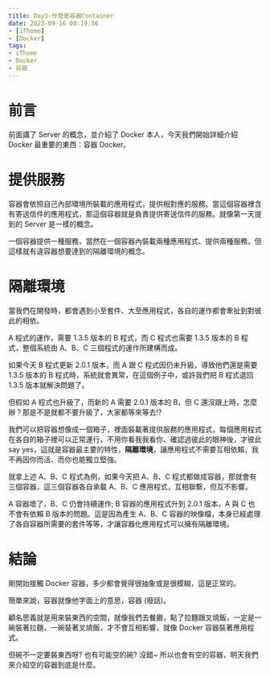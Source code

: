```yaml
---
title: Day3-什麼是容器Container
date: 2023-09-16 00:19:56
- [iThome]
- [Docker]
tags: 
- iThome
- Docker
- 容器
---
```

# 前言

前面講了 Server 的概念，並介紹了 Docker 本人，今天我們開始詳細介紹 Docker 最重要的東西：容器 Docker。

<!-- more -->

# 提供服務

容器會依照自己內部環境所裝載的應用程式，提供相對應的服務。當這個容器裡含有寄送信件的應用程式，那這個容器就是負責提供寄送信件的服務。就像第一天提到的 Server 是一樣的概念。

一個容器提供一種服務，當然在一個容器內裝載兩種應用程式、提供兩種服務，但這樣就有違容器想要達到的隔離環境的概念。

# 隔離環境

當我們在開發時，都會遇到小至套件、大至應用程式，各自的運作都會牽扯到對彼此的相依。

A 程式的運作，需要 1.3.5 版本的 B 程式，而 C 程式也需要 1.3.5 版本的 B 程式，整個系統由 A、B、C 三個程式的運作所建構而成。

如果今天 B 程式更新 2.0.1 版本，而 A 跟 C 程式因仍未升級，導致他們還是需要 1.3.5 版本的 B 程式時，系統就會異常，在這個例子中，或許我們把 B 程式退回 1.3.5 版本就解決問題了。

但假如 A 程式也升級了，而新的 A 需要 2.0.1 版本的 B，但 C 還沒跟上時，怎麼辦？那是不是就都不要升級了，大家都等來等去!?

我們可以把容器想像成一個箱子，裡面裝載著提供服務的應用程式，每個應用程式在各自的箱子裡可以正常運行，不用你看我我看你、確認過彼此的眼神後，才彼此 say yes，這就是容器最主要的特性，**隔離環境**，讓應用程式不需要互相依賴，我不再因你而活、而你也能獨立堅強。

就拿上述 A、B、C 程式為例，如果今天把 A、B、C 程式都做成容器，那就會有三個容器，這三個容器各自承載 A、B、C 應用程式，互相聯繫，但互不影響。

A 容器壞了，B、C 仍會持續運作; B 容器的應用程式升到 2.0.1 版本，A 與 C 也不會有依賴 B 版本的問題。這是因為產生 A、B、C 容器的映像檔，本身已經處理了各自容器所需要的套件等等，才讓容器化應用程式可以擁有隔離環境。

# 結論

剛開始接觸 Docker 容器，多少都會覺得很抽象或是很模糊，這是正常的。

簡單來說，容器就像他字面上的意思，容器 (廢話)。

顧名思義就是用來裝東西的空間，就像我們去餐廳，點了拉麵跟叉燒飯，一定是一碗裝著拉麵，一碗裝著叉燒飯，才不會互相影響，就像 Docker 容器裝著應用程式。

但碗不一定要裝東西呀? 也有可能空的碗? 沒錯~ 所以也會有空的容器，明天我們來介紹空的容器到底是什麼。